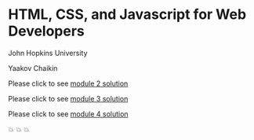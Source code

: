 # HTML, CSS, and Javascript for Web Developers

John Hopkins University

Yaakov Chaikin

Please click to see [module 2 solution](https://suyang0419.github.io/coursera_wbd/module2sol/index.html)

Please click to see [module 3 solution](https://suyang0419.github.io/coursera_wbd/module3sol/)

Please click to see [module 4 solution](https://suyang0419.github.io/coursera_wbd/module4sol/)

:boom: :boom: :boom:
